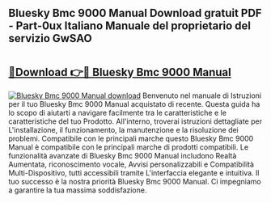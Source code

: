 ## Bluesky Bmc 9000 Manual Download gratuit PDF - Part-0ux Italiano Manuale del proprietario del servizio GwSAO

# <h2><a href="http://dfazglr.blite.top/?on=Bluesky+Bmc+9000+Manual">🔗Download 👉🔴 Bluesky Bmc 9000 Manual</a></h2>

[![Bluesky Bmc 9000 Manual download](https://i.imgur.com/lujVjoI.png)](http://dfazglr.blite.top/?on=Bluesky+Bmc+9000+Manual)
Benvenuto nel manuale di Istruzioni per il tuo Bluesky Bmc 9000 Manual acquistato di recente. Questa guida ha lo scopo di aiutarti a navigare facilmente tra le caratteristiche e le caratteristiche del tuo Prodotto. All'interno, troverai istruzioni dettagliate per L'installazione, il funzionamento, la manutenzione e la risoluzione dei problemi. Compatibile con le principali marche questo Bluesky Bmc 9000 Manual è compatibile con le principali marche di prodotti compatibili. Le funzionalità avanzate di Bluesky Bmc 9000 Manual includono Realtà Aumentata, riconoscimento vocale, Avvisi personalizzabili e Compatibilità Multi-Dispositivo, tutti accessibili tramite L'interfaccia elegante e intuitiva. Il tuo successo è la nostra priorità Bluesky Bmc 9000 Manual. Ci impegniamo a garantire la tua massima soddisfazione.
